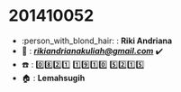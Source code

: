 # 201410052
+ :person_with_blond_hair: : **Riki Andriana**  
+ :email: : ***rikiandrianakuliah@gmail.com*** :heavy_check_mark:
+ :phone: : :zero::eight::two::one: :one::nine::one::zero: :five::two::one::five:
+ :house: : **Lemahsugih**
